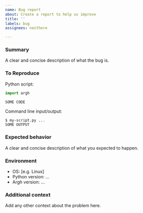 ```yaml
---
name: Bug report
about: Create a report to help us improve
title: ''
labels: bug
assignees: neithere

---
```


### Summary
A clear and concise description of what the bug is.

### To Reproduce
Python script:
```python
import argh

SOME CODE
```

Command line input/output:
```
$ my-script.py ...
SOME OUTPUT
```

### Expected behavior

A clear and concise description of what you expected to happen.


### Environment

 - OS: [e.g. Linux]
 - Python version: ...
 - Argh version: ...

### Additional context

Add any other context about the problem here.
